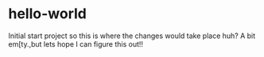 # hello-world
Initial start project
so this is where the changes would take place huh? A bit em[ty.,but lets hope I can figure this out!!
